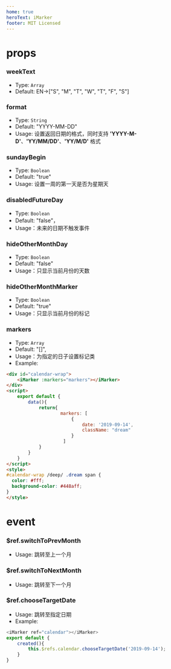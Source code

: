 ```yaml
---
home: true
heroText: iMarker
footer: MIT Licensed
---
```

# props
### weekText
* Type: `Array`
* Default: EN->["S", "M", "T", "W", "T", "F", "S"]

### format
* Type: `String`
* Default: "YYYY-MM-DD"
* Usage: 设置返回日期的格式，同时支持 **'YYYY-M-D'**、**'YY/MM/DD'**、**'YY/M/D'** 格式


### sundayBegin
* Type: `Boolean`
* Default: "true"
* Usage: 设置一周的第一天是否为星期天

### disabledFutureDay
* Type: `Boolean`
* Default: "false"，
* Usage：未来的日期不触发事件

### hideOtherMonthDay
* Type: `Boolean`
* Default: "false"
* Usage：只显示当前月份的天数

### hideOtherMonthMarker
* Type: `Boolean`
* Default: "true"
* Usage：只显示当前月份的标记

### markers
* Type: `Array`
* Default: "[]",
* Usage：为指定的日子设置标记类
* Example:
```html
<div id="calendar-wrap">
    <iMarker :markers="markers"></iMarker>
</div>
<script>
    export default {
        data(){
            return{
                    markers: [
                        {
                            date: '2019-09-14',
                            className: "dream"
                        }
                     ]  
            }
        }    
    }
</script>
<style>
#calendar-wrap /deep/ .dream span {
  color: #fff;
  background-color: #448aff;
}
</style>
```
# event
### $ref.switchToPrevMonth
* Usage: 跳转至上一个月

### $ref.switchToNextMonth
* Usage: 跳转至下一个月

### $ref.chooseTargetDate
* Usage: 跳转至指定日期
* Example:
```javascript
<iMarker ref="calendar"></iMarker>
export default {
    created(){
        this.$refs.calendar.chooseTargetDate('2019-09-14');
    }   
}
```

